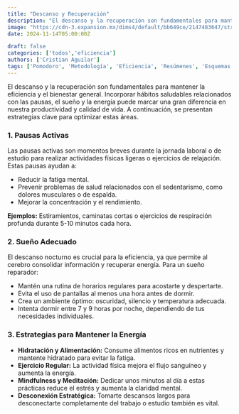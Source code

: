 ```yaml
---
title: "Descanso y Recuperación"
description: "El descanso y la recuperación son fundamentales para mantener la eficiencia y el bienestar general. Incorporar hábitos saludables relacionados con las pausas, el sueño y la energía puede marcar una gran diferencia en nuestra productividad y calidad de vida. A continuación, se presentan estrategias clave para optimizar estas áreas."
image: "https://cdn-3.expansion.mx/dims4/default/bb649ce/2147483647/strip/true/crop/3916x2542+0+0/resize/1200x779!/format/webp/quality/60/?url=https%3A%2F%2Fcdn-3.expansion.mx%2Fdc%2F93%2F1ea702834018a7beebc0ff609b1a%2Fistock-1155063460.jpg"
date: 2024-11-14T05:00:00Z

draft: false
categories: ['todos','eficiencia']
authors: ['Cristian Aguilar']
tags: ['Pomodoro', 'Metodología', 'Eficiencia', 'Resúmenes', 'Esquemas']
---
```



El descanso y la recuperación son fundamentales para mantener la eficiencia y el bienestar general. Incorporar hábitos saludables relacionados con las pausas, el sueño y la energía puede marcar una gran diferencia en nuestra productividad y calidad de vida. A continuación, se presentan estrategias clave para optimizar estas áreas.

### 1. Pausas Activas

Las pausas activas son momentos breves durante la jornada laboral o de estudio para realizar actividades físicas ligeras o ejercicios de relajación. Estas pausas ayudan a:

- Reducir la fatiga mental.
- Prevenir problemas de salud relacionados con el sedentarismo, como dolores musculares o de espalda.
- Mejorar la concentración y el rendimiento.

**Ejemplos:** Estiramientos, caminatas cortas o ejercicios de respiración profunda durante 5-10 minutos cada hora.

### 2. Sueño Adecuado

El descanso nocturno es crucial para la eficiencia, ya que permite al cerebro consolidar información y recuperar energía. Para un sueño reparador:

- Mantén una rutina de horarios regulares para acostarte y despertarte.
- Evita el uso de pantallas al menos una hora antes de dormir.
- Crea un ambiente óptimo: oscuridad, silencio y temperatura adecuada.
- Intenta dormir entre 7 y 9 horas por noche, dependiendo de tus necesidades individuales.

### 3. Estrategias para Mantener la Energía

- **Hidratación y Alimentación:** Consume alimentos ricos en nutrientes y mantente hidratado para evitar la fatiga.
- **Ejercicio Regular:** La actividad física mejora el flujo sanguíneo y aumenta la energía.
- **Mindfulness y Meditación:** Dedicar unos minutos al día a estas prácticas reduce el estrés y aumenta la claridad mental.
- **Desconexión Estratégica:** Tomarte descansos largos para desconectarte completamente del trabajo o estudio también es vital.

